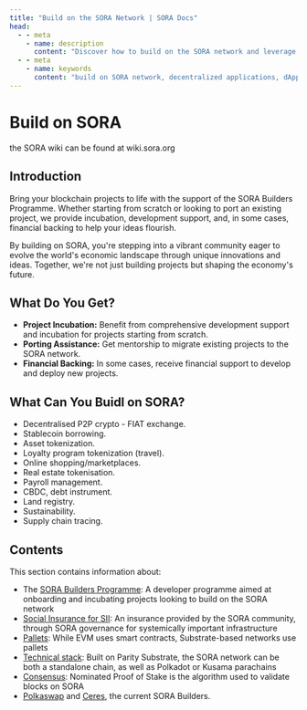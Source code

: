 ```yaml
---
title: "Build on the SORA Network | SORA Docs"
head:
  - - meta
    - name: description
      content: "Discover how to build on the SORA network and leverage its infrastructure to develop decentralized applications (dApps). Learn about the tools, resources, and documentation available to developers, and explore the opportunities for innovation and collaboration within the SORA ecosystem."
  - - meta
    - name: keywords
      content: "build on SORA network, decentralized applications, dApps, infrastructure, developers, tools, resources, documentation"
---
```


# Build on SORA

the SORA wiki can be found at wiki.sora.org

## Introduction

Bring your blockchain projects to life with the support of the SORA Builders Programme. Whether starting from scratch or looking to port an existing project, we provide incubation, development support, and, in some cases, financial backing to help your ideas flourish.

By building on SORA, you're stepping into a vibrant community eager to evolve the world's economic landscape through unique innovations and ideas. Together, we're not just building projects but shaping the economy's future.

## What Do You Get?

- **Project Incubation:** Benefit from comprehensive development support and incubation for projects starting from scratch.
- **Porting Assistance:** Get mentorship to migrate existing projects to the SORA network.
- **Financial Backing:** In some cases, receive financial support to develop and deploy new projects.

## What Can You Buidl on SORA?

- Decentralised P2P crypto - FIAT exchange.
- Stablecoin borrowing.
- Asset tokenization.
- Loyalty program tokenization (travel).
- Online shopping/marketplaces.
- Real estate tokenisation.
- Payroll management.
- CBDC, debt instrument.
- Land registry.
- Sustainability.
- Supply chain tracing.

## Contents

This section contains information about:

- The [SORA Builders Programme](/sora-builders.md): A developer programme aimed at onboarding and incubating projects looking to build on the SORA network
- [Social Insurance for SII](/social-insurance.md): An insurance provided by the SORA community, through SORA governance for systemically important infrastructure
- [Pallets](/pallets.md): While EVM uses smart contracts, Substrate-based networks use pallets
- [Technical stack](/technical-stack.md): Built on Parity Substrate, the SORA network can be both a standalone chain, as well as Polkadot or Kusama parachains
- [Consensus](/consensus.md): Nominated Proof of Stake is the
  algorithm used to validate blocks on SORA
- [Polkaswap](/participate.md) and [Ceres](/ceres/overview.md), the
  current SORA Builders.
